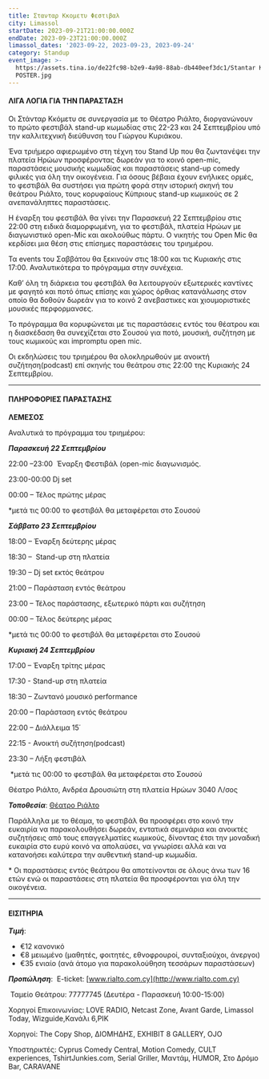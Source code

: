 ```yaml
---
title: Στανταρ Κκομετυ Φεστιβαλ
city: Limassol
startDate: 2023-09-21T21:00:00.000Z
endDate: 2023-09-23T21:00:00.000Z
limassol_dates: '2023-09-22, 2023-09-23, 2023-09-24'
category: Standup
event_image: >-
  https://assets.tina.io/de22fc98-b2e9-4a98-88ab-db440eef3dc1/Stantar KKomety_A3
  POSTER.jpg
---
```


#### ΛΙΓΑ ΛΟΓΙΑ ΓΙΑ ΤΗΝ ΠΑΡΑΣΤΑΣΗ

Οι Στάνταρ Κκόμετυ σε συνεργασία με το Θέατρο Ριάλτο, διοργανώνουν το πρώτο φεστιβάλ stand-up κωμωδίας στις 22-23 και 24 Σεπτεμβρίου υπό την καλλιτεχνική διεύθυνση του Γιώργου Κυριάκου.

Ένα τριήμερο αφιερωμένο στη τέχνη του Stand Up που θα ζωντανέψει την πλατεία Ηρώων προσφέροντας δωρεάν για το κοινό open-mic, παραστάσεις μουσικής κωμωδίας και παραστάσεις stand-up comedy φιλικές για όλη την οικογένεια. Για όσους βέβαια έχουν ενήλικες ορμές, το φεστιβάλ θα συστήσει για πρώτη φορά στην ιστορική σκηνή του θεάτρου Ριάλτο, τους κορυφαίους Κύπριους stand-up κωμικούς σε 2 ανεπανάληπτες παραστάσεις.

Η έναρξη του φεστιβάλ θα γίνει την Παρασκευή 22 Σεπτεμβρίου στις 22:00 στη ειδικά διαμορφωμένη, για το φεστιβάλ, πλατεία Ηρώων με διαγωνιστικό open-Mic και ακολούθως πάρτυ. Ο νικητής του Open Mic θα κερδίσει μια θέση στις επίσημες παραστάσεις του τριημέρου.

Τα events του Σαββάτου θα ξεκινούν στις 18:00 και τις Κυριακής στις 17:00. Αναλυτικότερα το πρόγραμμα στην συνέχεια.

Καθ’ όλη τη διάρκεια του φεστιβάλ θα λειτουργούν εξωτερικές καντίνες με φαγητό και ποτό όπως επίσης και χώρος όρθιας κατανάλωσης στον οποίο θα δοθούν δωρεάν για το κοινό 2 ανεβαστικες και χιουμοριστικές μουσικές περφορμανσες.

Το πρόγραμμα θα κορυφώνεται με τις παραστάσεις εντός του θέατρου και η διασκέδαση θα συνεχίζεται στο Σουσού για ποτό, μουσική, συζήτηση με τους κωμικούς και impromptu open mic.

Οι εκδηλώσεις του τριημέρου θα ολοκληρωθούν με ανοικτή συζήτηση(podcast) επί σκηνής του θεάτρου στις 22:00 της Κυριακής 24 Σεπτεμβρίου.

***

#### ΠΛΗΡΟΦΟΡΙΕΣ ΠΑΡΑΣΤΑΣΗΣ

**ΛΕΜΕΣΟΣ**

Αναλυτικά το πρόγραμμα του τριημέρου:

***Παρασκευή 22 Σεπτεμβρίου***

22:00 –23:00  Έναρξη Φεστιβάλ (open-mic διαγωνισμός. 

23:00-00:00 Dj set

00:00 – Τέλος πρώτης μέρας

\*μετά τις 00:00 το φεστιβάλ θα μεταφέρεται στο Σουσού

***Σάββατο 23 Σεπτεμβρίου***

18:00 – Έναρξη δεύτερης μέρας

18:30 –  Stand-up στη πλατεία

19:30 – Dj set εκτός θεάτρου

21:00 – Παράσταση εντός θεάτρου

23:00 – Τέλος παράστασης, εξωτερικό πάρτι και συζήτηση

00:00 – Τέλος δεύτερης μέρας

\*μετά τις 00:00 το φεστιβάλ θα μεταφέρεται στο Σουσού

***Κυριακή 24 Σεπτεμβρίου***

17:00 – Έναρξη τρίτης μέρας

17:30 - Stand-up στη πλατεία

18:30 – Ζωντανό μουσικό performance

20:00 – Παράσταση εντός θεάτρου

22:00 – Διάλλειμα 15΄

22:15 - Ανοικτή συζήτηση(podcast)

23:30 – Λήξη φεστιβάλ

 \*μετά τις 00:00 το φεστιβάλ θα μεταφέρεται στο Σουσού

Θέατρο Ριάλτο, Ανδρέα Δρουσιώτη στη πλατεία Ηρώων 3040 Λ/σος   

***Τοποθεσία***: [Θέατρο Ριάλτο](https://www.google.com/maps/place/Rialto+Theatre/@34.6795423,33.0409403,17z/data=!3m1!4b1!4m6!3m5!1s0x14e7331ab1ec9197:0xdf6e42bed1d077b1!8m2!3d34.679538!4d33.0458112!16s%2Fg%2F1xb0n5zr?entry=ttu "Θέατρο Ριάλτο")

Παράλληλα με το θέαμα, το φεστιβάλ θα προσφέρει στο κοινό την ευκαιρία να παρακολουθήσει δωρεάν, εντατικά σεμινάρια και ανοικτές συζητήσεις από τους επαγγελματίες κωμικούς, δίνοντας έτσι την μοναδική ευκαιρία στο ευρύ κοινό  να απολαύσει, να γνωρίσει αλλά και να κατανοήσει καλύτερα την αυθεντική stand-up κωμωδία.

\* Οι παραστάσεις εντός θεάτρου θα αποτείνονται σε όλους άνω των 16 ετών ενώ οι παραστάσεις στη πλατεία θα προσφέρονται για όλη την οικογένεια.

***

#### ΕΙΣΙΤΗΡΙΑ

***Τιμή***:

* €12 κανονικό
* €8 μειωμένο	(μαθητές, φοιτητές, εθνοφρουροί, συνταξιούχοι, άνεργοι)
* €35 ενιαίο (ανά άτομο για παρακολούθηση τεσσάρων παραστάσεων)

***Προπώληση***:  E-ticket: [www.rialto.com.cy](http://www.rialto.com.cy)

 Ταμείο Θεάτρου: 77777745 (Δευτέρα - Παρασκευή 10:00-15:00) 

Χορηγοί Επικοινωνίας: LOVE RADIO, Netcast Zone, Avant Garde, Limassol Today, Wizguide,Κανάλι 6,ΡΙΚ

Χορηγοί: The Copy Shop, ΔΙΟΜΗΔΗΣ, EXHIBIT 8 GALLERY, OJO

Υποστηρικτές: Cyprus Comedy Central, Motion Comedy, CULT experiences, TshirtJunkies.com, Serial Griller, Μαντάμ, HUMOR, Στο Δρόμο Bar, CARAVANE
